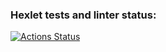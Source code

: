 ### Hexlet tests and linter status:
[![Actions Status](https://github.com/Smbsdream/frontend-project-46/actions/workflows/hexlet-check.yml/badge.svg)](https://github.com/Smbsdream/frontend-project-46/actions)